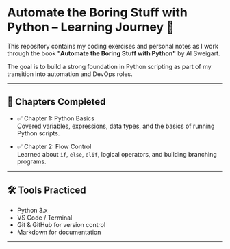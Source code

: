 # Automate the Boring Stuff with Python – Learning Journey 🚀

This repository contains my coding exercises and personal notes as I work through the book **"Automate the Boring Stuff with Python"** by Al Sweigart.

The goal is to build a strong foundation in Python scripting as part of my transition into automation and DevOps roles.

---

## 📘 Chapters Completed

- ✅ Chapter 1: Python Basics  
  Covered variables, expressions, data types, and the basics of running Python scripts.

- ✅ Chapter 2: Flow Control  
  Learned about `if`, `else`, `elif`, logical operators, and building branching programs.

---

## 🛠️ Tools Practiced

- Python 3.x  
- VS Code / Terminal  
- Git & GitHub for version control  
- Markdown for documentation  

---

